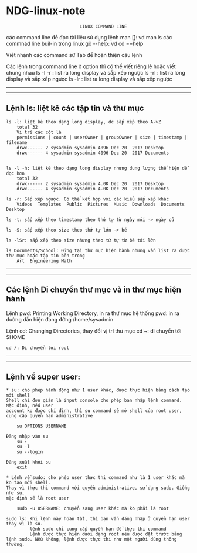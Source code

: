 # NDG-linux-note
								LINUX COMMAND LINE

 các command line để đọc tài liệu sử dụng lệnh man []: vd man ls
 các commnad line buil-in trong linux gõ --help: vd cd ==help

 Viết nhanh các command sử Tab để hoàn thiện câu lệnh

 Các lệnh trong command line ở option thì có thể viết riêng lẻ hoặc viết chung nhau
	ls -l -r : list ra long display và sắp xếp ngược
	ls -rl 	 : list ra long display và sắp xếp ngược
	ls -lr 	 : list ra long display và sắp xếp ngược

---------------------------------------------------------------------------------------
---------------------------------------------------------------------------------------

## Lệnh ls: liệt kê các tập tin và thư mục
	ls -l: liệt kê theo dạng long display, đc sắp xếp theo A->Z
		total 32
		Vị trí các cột là 
		permissions | count | userOwner | groupOwner | size | timestamp | filename
		drwx------ 2 sysadmin sysadmin 4096 Dec 20  2017 Desktop                        
		drwx------ 4 sysadmin sysadmin 4096 Dec 20  2017 Documents


	ls -l -h: liệt kê theo dạng long display nhưng dung lượng thể hiện dễ đọc hơn
		total 32
		drwx------ 2 sysadmin sysadmin 4.0K Dec 20  2017 Desktop                        
		drwx------ 4 sysadmin sysadmin 4.0K Dec 20  2017 Documents

	ls -r: Sắp xếp ngược. Có thể kết hợp với các kiểu sắp xếp khác
		Videos  Templates  Public  Pictures  Music  Downloads  Documents  Desktop

	ls -t: sắp xếp theo timestamp theo thứ tự từ ngày mới -> ngày cũ

	ls -S: sắp xếp theo size theo thứ tự lớn -> bé

	ls -lSr: sắp xếp theo size nhưng theo tứ tự từ bé tới lớn

	ls Documents/School: Đứng tại thư mục hiện hành nhưng vẫn list ra được thư mục hoặc tập tin bên trong
		Art  Engineering Math

-------------------------------------------------------------------------------------
-------------------------------------------------------------------------------------

## Các lệnh Di chuyển thư mục và in thư mục hiện hành

Lệnh pwd: Printing Working Directory, in ra thư mục hệ thống 
	pwd: in ra đường dẫn hiện đang đứng
	/home/sysadmin
	
Lệnh cd: Changing Directories, thay đổi vị trí thư mục
	cd ~: di chuyển tới $HOME

	cd /: Di chuyển tới root

-------------------------------------------------------------------------------------
-------------------------------------------------------------------------------------

## Lệnh về super user:
	* su: cho phép hành động như 1 user khác, được thực hiện bằng cách tạo mới shell
	Shell chỉ đơn giản là input console cho phép bạn nhập lệnh command. Mặc định, nếu user
	account ko được chỉ định, thì su command sẽ mở shell của root user, cung cấp quyền hạn administrative

		su OPTIONS USERNAME 

	Đăng nhập vào su
		su -
		su -l
		su --login 

	Đăng xuất khỏi su
		exit

	* Lệnh về sudo: cho phép user thực thi command như là 1 user khác mà ko tạo mới shell.
	Thay vì thực thi command với quyền administrative, sử dụng sudo. Giống như su, 
	mặc định sẽ là root user

		sudo -u USERNAME: chuyển sang user khác mà ko phải là root

	sudo ls: Khi lệnh này hoàn tất, thì bạn vẫn đăng nhập ở quyền hạn user thay vì là su.
			 lệnh sudo chỉ cung cấp quyền hạn để thực thi command
			 Lệnh được thực hiện dưới dạng root nếu được đặt trước bằng lệnh sudo. Nếu không, lệnh được thực thi như một người dùng thông thường. 
